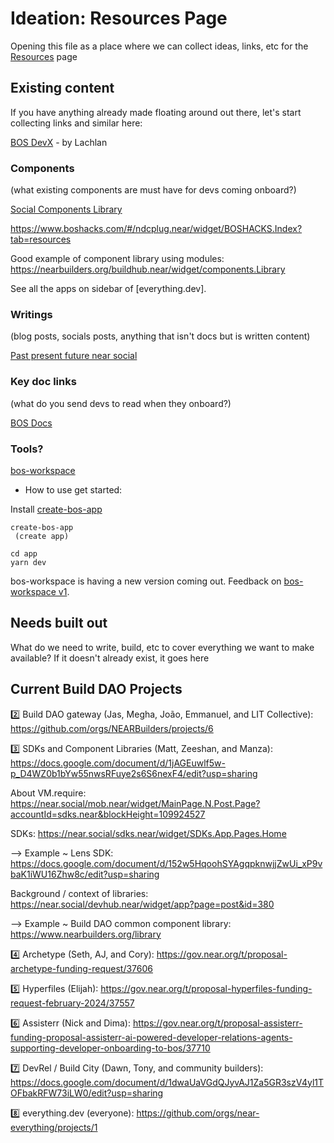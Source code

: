 # Ideation: Resources Page 
Opening this file as a place where we can collect ideas, links, etc for the [Resources](https://www.nearbuilders.org/resources) page

## Existing content
If you have anything already made floating around out there, let's start collecting links and similar here:

[BOS DevX](https://docs.google.com/document/d/1u5kUC4X9BS_2GYliRkbe4ENaUbXcURZCMVoQqfUH2JU/edit) - by Lachlan

### Components
(what existing components are must have for devs coming onboard?)

[Social Components Library](https://near.social/mob.near/widget/N.Library)

https://www.boshacks.com/#/ndcplug.near/widget/BOSHACKS.Index?tab=resources

Good example of component library using modules: https://nearbuilders.org/buildhub.near/widget/components.Library

See all the apps on sidebar of [everything.dev].


### Writings
(blog posts, socials posts, anything that isn't docs but is written content)

[Past present future near social](https://mob.near.social/)

### Key doc links
(what do you send devs to read when they onboard?)

[BOS Docs](https://docs.near.org/bos)


### Tools? 

[bos-workspace](https://github.com/NEARBuilders/bos-workspace)

 - How to use get started:

Install [create-bos-app](https://github.com/archetype-org/create-bos-app)

```
create-bos-app
 (create app)
```

```
cd app
yarn dev
```

bos-workspace is having a new version coming out.
Feedback on [bos-workspace v1](https://github.com/NEARBuilders/bos-workspace/pull/51).


## Needs built out
What do we need to write, build, etc to cover everything we want to make available? If it doesn't already exist, it goes here






## Current Build DAO Projects

2️⃣ Build DAO gateway (Jas, Megha, João, Emmanuel, and LIT Collective): https://github.com/orgs/NEARBuilders/projects/6

3️⃣ SDKs and Component Libraries (Matt, Zeeshan, and Manza): https://docs.google.com/document/d/1jAGEuwlf5w-p_D4WZ0b1bYw55nwsRFuye2s6S6nexF4/edit?usp=sharing

About VM.require: https://near.social/mob.near/widget/MainPage.N.Post.Page?accountId=sdks.near&blockHeight=109924527

SDKs: https://near.social/sdks.near/widget/SDKs.App.Pages.Home

—> Example ~ Lens SDK: https://docs.google.com/document/d/152w5HqoohSYAgqpknwjjZwUi_xP9vbaK1iWU16Zhw8c/edit?usp=sharing

Background / context of libraries: https://near.social/devhub.near/widget/app?page=post&id=380

—> Example ~ Build DAO common component library: https://www.nearbuilders.org/library

4️⃣ Archetype (Seth, AJ, and Cory): https://gov.near.org/t/proposal-archetype-funding-request/37606

5️⃣ Hyperfiles (Elijah): https://gov.near.org/t/proposal-hyperfiles-funding-request-february-2024/37557

6️⃣ Assisterr (Nick and Dima): https://gov.near.org/t/proposal-assisterr-funding-proposal-assisterr-ai-powered-developer-relations-agents-supporting-developer-onboarding-to-bos/37710

7️⃣ DevRel / Build City (Dawn, Tony, and community builders): https://docs.google.com/document/d/1dwaUaVGdQJyvAJ1Za5GR3szV4yl1TOFbakRFW73iLW0/edit?usp=sharing

8️⃣ everything.dev (everyone): https://github.com/orgs/near-everything/projects/1